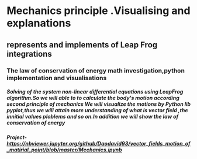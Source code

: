 # Mechanics principle .Visualising and explanations 
## represents and implements  of Leap Frog integrations 
### The law of conservation of energy math investigation,python implementation and  visualisations


##### Solving of the system non-linear differential equations using LeapFrog algorithm.So we will able to to calculate the body's motion according second principle of mechanics We will visualize the motions by Python lib pyplot,thus we will attain more understanding of what is vector field ,the innitial values ploblems and so on.In addition we will show the law of conservation of energy


##### Project- https://nbviewer.jupyter.org/github/Daodavid93/vector_fields_motion_of_matirial_point/blob/master/Mechanics.ipynb
